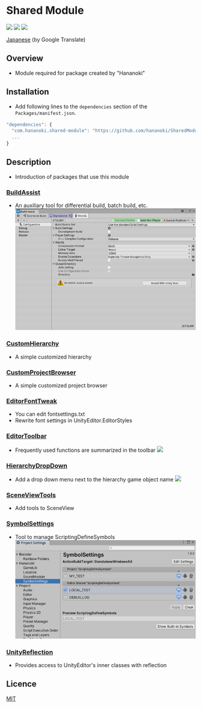 # Shared Module

![](https://img.shields.io/badge/dynamic/json.svg?uri=https://raw.githubusercontent.com/hananoki/SharedModule/master/package.json&label=&query=$.version&prefix=v)
![](https://img.shields.io/badge/unity-2018.3%20or%20later-3BAF75.svg)
![](https://img.shields.io/badge/license-MIT-informational.svg)

[Japanese](https://translate.google.com/translate?sl=en&tl=ja&u=https://github.com/hananoki/SharedModule) (by Google Translate)

## Overview
- Module required for package created by "Hananoki"

## Installation
- Add following lines to the `dependencies` section of the `Packages/manifest.json`.
```js
"dependencies": {
  "com.hananoki.shared-module": "https://github.com/hananoki/SharedModule.git",
  ...
}
```

## Description
- Introduction of packages that use this module

### [BuildAssist](https://github.com/hananoki/BuildAssist)
- An auxiliary tool for differential build, batch build, etc.
![](https://raw.githubusercontent.com/hananoki/BuildAssist/master/Documentation~/Preview.png)

### [CustomHierarchy](https://github.com/hananoki/CustomHierarchy)
- A simple customized hierarchy

### [CustomProjectBrowser](https://github.com/hananoki/CustomProjectBrowser)
- A simple customized project browser

### [EditorFontTweak](https://github.com/hananoki/EditorFontTweak)
- You can edit fontsettings.txt
- Rewrite font settings in UnityEditor.EditorStyles

### [EditorToolbar](https://github.com/hananoki/EditorToolbar)
- Frequently used functions are summarized in the toolbar
![](https://raw.githubusercontent.com/hananoki/EditorToolbar/master/Documentation~/Preview_2019.3.png)

### [HierarchyDropDown](https://github.com/hananoki/HierarchyDropDown)
- Add a drop down menu next to the hierarchy game object name
![](https://raw.githubusercontent.com/hananoki/HierarchyDropDown/master/Documentation~/Preview.png)

### [SceneViewTools](https://github.com/hananoki/SceneViewTools)
- Add tools to SceneView

### [SymbolSettings](https://github.com/hananoki/SymbolSettings)
- Tool to manage ScriptingDefineSymbols
![](https://raw.githubusercontent.com/hananoki/SymbolSettings/master/Documentation~/Preview.png)

### [UnityReflection](https://github.com/hananoki/UnityReflection)
- Provides access to UnityEditor's inner classes with reflection

## Licence

[MIT](https://github.com/hananoki/SharedModule/blob/master/LICENSE.md)